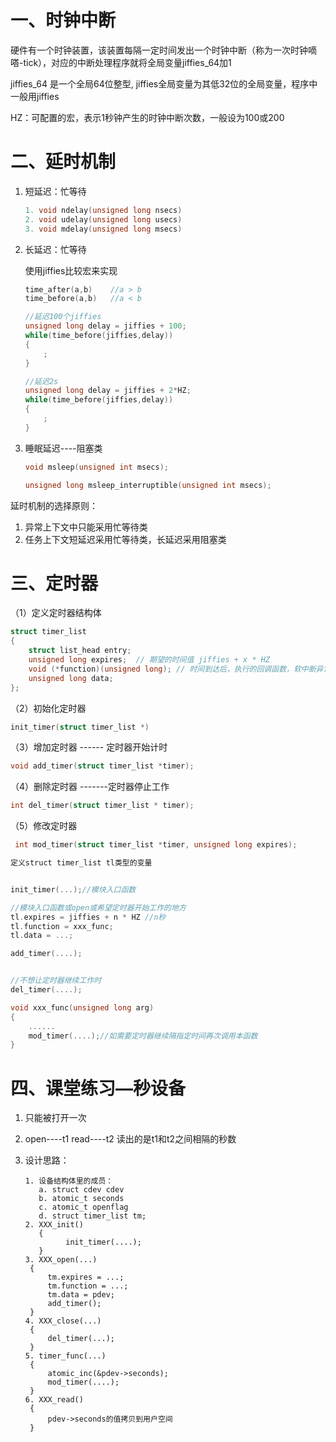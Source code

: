 # 一、时钟中断

硬件有一个时钟装置，该装置每隔一定时间发出一个时钟中断（称为一次时钟嘀嗒-tick），对应的中断处理程序就将全局变量jiffies_64加1

jiffies_64   是一个全局64位整型, jiffies全局变量为其低32位的全局变量，程序中一般用jiffies

HZ：可配置的宏，表示1秒钟产生的时钟中断次数，一般设为100或200



# 二、延时机制

1. 短延迟：忙等待

   ```c
   1. void ndelay(unsigned long nsecs)
   2. void udelay(unsigned long usecs)
   3. void mdelay(unsigned long msecs)
   ```

   

2. 长延迟：忙等待

   使用jiffies比较宏来实现

   ```c
   time_after(a,b)    //a > b
   time_before(a,b)   //a < b
   
   //延迟100个jiffies
   unsigned long delay = jiffies + 100;
   while(time_before(jiffies,delay))
   {
       ;
   }
   
   //延迟2s
   unsigned long delay = jiffies + 2*HZ;
   while(time_before(jiffies,delay))
   {
       ;
   }
   ```

   

3. 睡眠延迟----阻塞类

   ```c
   void msleep(unsigned int msecs);
   
   unsigned long msleep_interruptible(unsigned int msecs);
   ```


延时机制的选择原则：

1. 异常上下文中只能采用忙等待类
2. 任务上下文短延迟采用忙等待类，长延迟采用阻塞类

# 三、定时器

（1）定义定时器结构体

```c
struct timer_list 
{
	struct list_head entry;
	unsigned long expires;  // 期望的时间值 jiffies + x * HZ
	void (*function)(unsigned long); // 时间到达后，执行的回调函数，软中断异常上下文
	unsigned long data;
};
```

（2）初始化定时器 

```c
init_timer(struct timer_list *)
```

（3）增加定时器 ------ 定时器开始计时

```c
void add_timer(struct timer_list *timer);
```

（4）删除定时器 -------定时器停止工作

```c
int del_timer(struct timer_list * timer);
```

（5）修改定时器 

```c
 int mod_timer(struct timer_list *timer, unsigned long expires);
```



```c
定义struct timer_list tl类型的变量


init_timer(...);//模块入口函数

//模块入口函数或open或希望定时器开始工作的地方
tl.expires = jiffies + n * HZ //n秒
tl.function = xxx_func;
tl.data = ...;

add_timer(....);


//不想让定时器继续工作时
del_timer(....);

void xxx_func(unsigned long arg)
{
	......
	mod_timer(....);//如需要定时器继续隔指定时间再次调用本函数
}
```



# 四、课堂练习—秒设备

1. 只能被打开一次

2. open----t1  read----t2  读出的是t1和t2之间相隔的秒数

3. 设计思路：

   ```
   1. 设备结构体里的成员：
      a. struct cdev cdev
      b. atomic_t seconds
      c. atomic_t openflag
      d. struct timer_list tm;
   2. XXX_init()
      {
      		init_timer(....);
      }
   3. XXX_open(...)
   	{
   		tm.expires = ...;
   		tm.function = ...;
   		tm.data = pdev;
   		add_timer();
   	}	
   4. XXX_close(...)
   	{
   		del_timer(...);
   	}
   5. timer_func(...)
   	{
   		atomic_inc(&pdev->seconds);
   		mod_timer(....);
   	}
   6. XXX_read()
   	{
   		pdev->seconds的值拷贝到用户空间
   	}
   ```

   


















